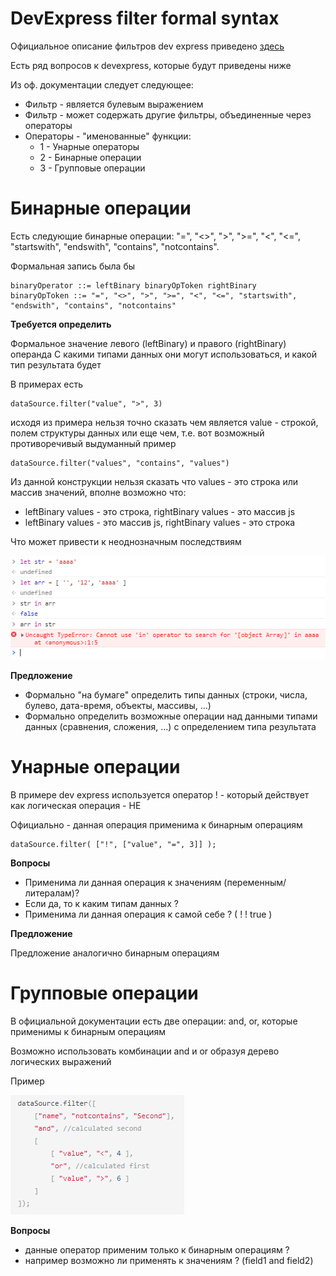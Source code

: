 DevExpress filter formal syntax
=================================

Официальное описание фильтров dev express приведено [здесь](https://js.devexpress.com/Documentation/Guide/Data_Binding/Data_Layer/#Reading_Data/Filtering)

Есть ряд вопросов к devexpress, которые будут приведены ниже

Из оф. документации следует следующее:

* Фильтр - является булевым выражением
* Фильтр - может содержать другие фильтры, объединенные через операторы
* Операторы - "именованные" функции:
  * 1 - Унарные операторы
  * 2 - Бинарные операции
  * 3 - Групповые операции
  
Бинарные операции
==========

Есть следующие бинарные операции: "=", "<>", ">", ">=", "<", "<=", "startswith", "endswith", "contains", "notcontains".

Формальная запись была бы

    binaryOperator ::= leftBinary binaryOpToken rightBinary
    binaryOpToken ::= "=", "<>", ">", ">=", "<", "<=", "startswith", "endswith", "contains", "notcontains"

**Требуется определить**

Формальное значение левого (leftBinary) и правого (rightBinary) операнда
С какими типами данных они могут использоваться, и какой тип результата будет

В примерах есть

    dataSource.filter("value", ">", 3)

исходя из примера нельзя точно сказать чем является value - строкой, полем структуры данных или еще чем, т.е. вот возможный противоречивый выдуманный пример

    dataSource.filter("values", "contains", "values")

Из данной конструкции нельзя сказать что values - это строка или массив значений, вполне возможно что:

* leftBinary values - это строка, rightBinary values - это массив js
* leftBinary values - это массив js, rightBinary values - это строка

Что может привести к неоднозначным последствиям

![Неоднозначность](im1.png)

**Предложение**

* Формально "на бумаге" определить типы данных (строки, числа, булево, дата-время, объекты, массивы, ...)
* Формально определить возможные операции над данными типами данных (сравнения, сложения, ...) с определением типа результата

Унарные операции
================

В примере dev express используется оператор ! - который действует как логическая операция - НЕ

Официально - данная операция применима к бинарным операциям

    dataSource.filter( ["!", ["value", "=", 3]] );

**Вопросы**

* Применима ли данная операция к значениям (переменным/литералам)?
* Если да, то к каким типам данных ?
* Применима ли данная операция к самой себе ? ( ! ! true )

**Предложение**

Предложение аналогично бинарным операциям

Групповые операции
=======================

В официальной документации есть две операции: and, or, которые применимы к бинарным операциям

Возможно использовать комбинации and и or образуя дерево логических выражений

Пример

![Еще](im2.png)

**Вопросы**

* данные оператор применим только к бинарным операциям ?
* например возможно ли применять к значениям ? (field1 and field2)

